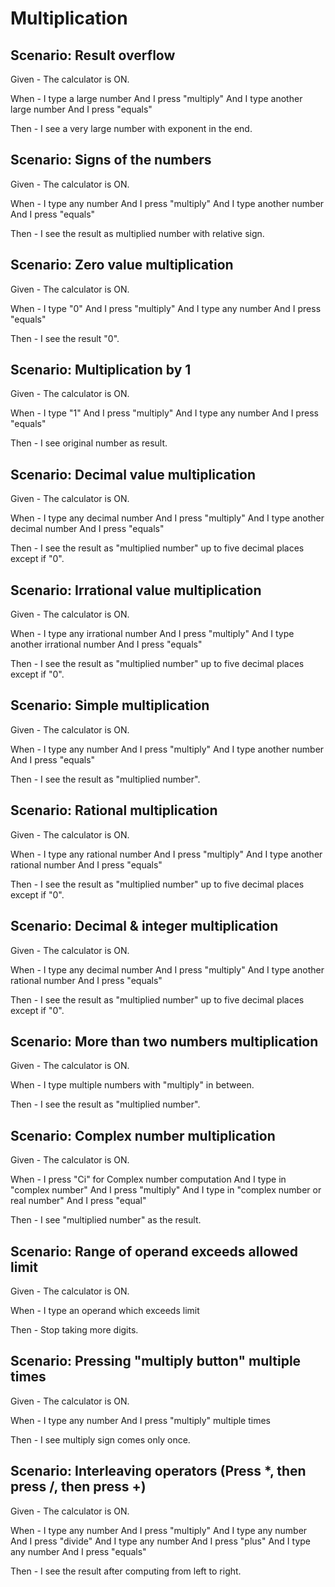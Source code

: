 # Multiplication

## Scenario: Result overflow

Given - The calculator is ON.

When - I type a large number
And I press "multiply"
And I type another large number
And I press "equals"

Then - I see a very large number with
exponent in the end.

## Scenario: Signs of the numbers

Given - The calculator is ON.

When - I type any number
And I press "multiply"
And I type another number
And I press "equals"

Then - I see the result as multiplied number with
relative sign.

## Scenario: Zero value multiplication

Given - The calculator is ON.

When - I type "0"
And I press "multiply"
And I type any number
And I press "equals"

Then - I see the result "0".

## Scenario: Multiplication by 1

Given - The calculator is ON.

When - I type "1"
And I press "multiply"
And I type any number
And I press "equals"

Then - I see original number as result.

## Scenario: Decimal value multiplication

Given - The calculator is ON.

When - I type any decimal number
And I press "multiply"
And I type another decimal number
And I press "equals"

Then - I see the result as "multiplied number" up to
five decimal places except if "0".

## Scenario: Irrational value multiplication

Given - The calculator is ON.

When - I type any irrational number
And I press "multiply"
And I type another irrational number
And I press "equals"

Then - I see the result as "multiplied number" up to
five decimal places except if "0".

## Scenario: Simple multiplication

Given - The calculator is ON.

When - I type any number
And I press "multiply"
And I type another number
And I press "equals"

Then - I see the result as "multiplied number".

## Scenario: Rational multiplication

Given - The calculator is ON.

When -  I type any rational number
And I press "multiply"
And I type another rational number
And I press "equals"

Then - I see the result as "multiplied number" up to
five decimal places except if "0".

## Scenario: Decimal & integer multiplication

Given - The calculator is ON.

When - I type any decimal number
And I press "multiply"
And I type another rational number
And I press "equals"

Then - I see the result as "multiplied number" up to
five decimal places except if "0".

## Scenario: More than two numbers multiplication

Given - The calculator is ON.

When - I type multiple numbers with "multiply" in between.

Then - I see the result as "multiplied number".

## Scenario: Complex number multiplication

Given - The calculator is ON.

When - I press "Ci" for Complex number computation
And I type in "complex number"
And I press "multiply"
And I type in "complex number or real number"
And I press "equal"

Then - I see "multiplied number" as the result.

## Scenario: Range of operand exceeds allowed limit

Given - The calculator is ON.

When - I type an operand which exceeds limit

Then - Stop taking more digits.

## Scenario: Pressing "multiply button" multiple times

Given - The calculator is ON.

When - I type any number
And I press "multiply" multiple times

Then - I see multiply sign comes only once.

## Scenario: Interleaving operators (Press *, then press /, then press +)

Given - The calculator is ON.

When - I type any number
And I press "multiply"
And I type any number
And I press "divide"
And I type any number
And I press "plus"
And I type any number
And I press "equals"

Then - I see the result after computing from left
to right.
